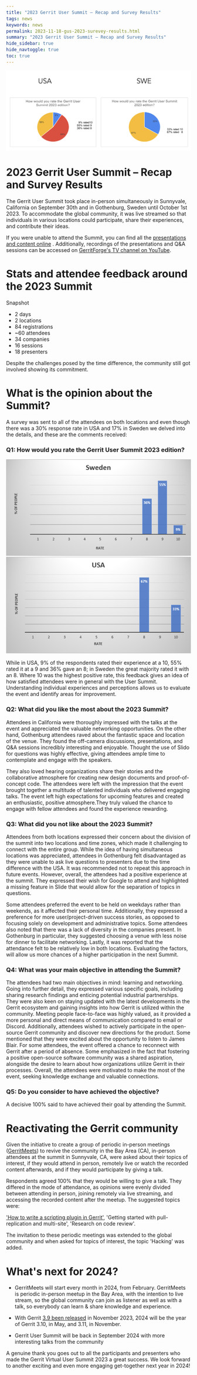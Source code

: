 ```yaml
---
title: "2023 Gerrit User Summit – Recap and Survey Results"
tags: news
keywords: news
permalink: 2023-11-18-gus-2023-surevey-results.html
summary: "2023 Gerrit User Summit – Recap and Survey Results"
hide_sidebar: true
hide_navtoggle: true
toc: true
---
```


<p style="text-align: center;">
<img src="images/rate-q1.png" width="" alt="Surevey Results" title="Surevey Results">
</p>

# 2023 Gerrit User Summit – Recap and Survey Results

The Gerrit User Summit took place in-person simultaneously in Sunnyvale,
California on September 30th and in Gothenburg, Sweden until October 1st 2023.
To accommodate the global community, it was live streamed so that individuals in
various locations could participate, share their experiences, and contribute
their ideas.

If you were unable to attend the Summit, you can find all
the [presentations and content online](https://www.gerritcodereview.com/presentations.html)
. Additionally, recordings of the presentations and Q&A sessions can be accessed
on [GerritForge's TV channel on YouTube](https://tv.gerritforge.com/).

# Stats and attendee feedback around the 2023 Summit

Snapshot

- 2 days
- 2 locations
- 84 registrations
- ~60 attendees
- 34 companies
- 16 sessions
- 18 presenters

Despite the challenges posed by the time difference,
the community still got involved showing its commitment.

# What is the opinion about the Summit?

A survey was sent to all of the attendees on both locations and even though
there was a 30% response rate in USA and 17% in Sweden we delved into the
details, and these are the comments received:

### Q1: How would you rate the Gerrit User Summit 2023 edition?

![GUS 2023 - Rate - Sweden](images/sweden.png "GUS 2023 - Rate - Sweden")
![GUS 2023 - Rate - USA](images/usa.png "GUS 2023 - Rate - USA")

While in USA, 9% of the respondents rated their experience at a 10, 55% rated it
at a 9 and 36% gave an 8; in Sweden the great majority rated it with an 8. Where
10 was the highest positive rate, this feedback gives an idea of how satisfied
attendees were in general with the User Summit. Understanding individual experiences
and perceptions allows us to evaluate the event and identify areas for improvement.

### Q2: What did you like the most about the 2023 Summit?

Attendees in California were thoroughly impressed with the talks at the event
and appreciated the valuable networking opportunities. On the other hand,
Gothenburg attendees raved about the fantastic space and location of the venue.
They found the off-camera discussions, presentations, and Q&A sessions
incredibly interesting and enjoyable. Thought the use of Slido for questions was
highly effective, giving attendees ample time to contemplate and engage with the
speakers.

They also loved hearing organizations share their stories and the
collaborative atmosphere for creating new design documents and proof-of-concept
code. The attendees were left with the impression that the event brought
together a multitude of talented individuals who delivered engaging talks. The
event left high expectations for upcoming features and created an enthusiastic,
positive atmosphere.They truly valued the chance to engage with fellow attendees
and found the experience rewarding.

### Q3: What did you not like about the 2023 Summit?

Attendees from both locations expressed their concern about the division of the
summit into two locations and time zones, which made it challenging to connect
with the entire group. While the idea of having simultaneous locations was
appreciated, attendees in Gothenburg felt disadvantaged as they were unable to
ask live questions to presenters due to the time difference with the USA. It was
recommended not to repeat this approach in future events. However, overall, the
attendees had a positive experience at the summit. They expressed their wish for
Google to attend and highlighted a missing feature in Slide that would allow for
the separation of topics in questions.

Some attendees preferred the event to be held on weekdays rather than weekends,
as it affected their personal time.
Additionally, they expressed a preference for more user/project-driven success
stories, as opposed to focusing solely on development and administrative topics.
Some attendees also noted that there was a lack of diversity in the companies
present. In Gothenburg in particular, they suggested choosing a venue with less
noise for dinner to facilitate networking. Lastly, it was reported that the
attendance felt to be relatively low in both locations. Evaluating the factors,
will allow us more chances of a higher participation in the next Summit.

### Q4: What was your main objective in attending the Summit?

The attendees had two main objectives in mind: learning and networking. Going
into further detail, they expressed various specific goals, including sharing
research findings and enticing potential industrial partnerships. They were also
keen on staying updated with the latest developments in the Gerrit ecosystem and
gaining insights into how Gerrit is utilized within the community. Meeting
people face-to-face was highly valued, as it provided a more personal and direct
means of communication compared to email or Discord. Additionally, attendees
wished to actively participate in the open-source Gerrit community and discover
new directions for the product. Some mentioned that they were excited about the
opportunity to listen to James Blair. For some attendees, the event offered a
chance to reconnect with Gerrit after a period of absence. Some emphasized in
the fact that fostering a positive open-source software community was a shared
aspiration, alongside the desire to learn about how organizations utilize Gerrit
in their processes. Overall, the attendees were motivated to make the most of
the event, seeking knowledge exchange and valuable connections.

### Q5: Do you consider to have achieved the objective?

A decisive 100% said to have achieved their goal by attending the Summit.

# Reactivating the Gerrit community

Given the initiative to create a group of periodic in-person meetings ([GerritMeets](https://www.meetup.com/gerritmeets/))
to revive the community in the Bay Area (CA), in-person attendees at the summit in
Sunnyvale, CA, were asked about their topics of interest, if they would attend
in person, remotely live or watch the recorded content afterwards, and if they
would participate by giving a talk.

Respondents agreed 100% that they would be willing to give a talk. They differed
in the mode of attendance, as opinions were evenly divided between attending in
person, joining remotely via live streaming, and accessing the recorded content
after the meetup. The suggested topics were:

['How to write a scripting plugin in Gerrit'](https://youtu.be/_Pcx_aMyZVw?si=yU2peuHHcKmuIeYZ),
'Getting started with pull-replication and multi-site', 'Research on code review'.

The invitation to these periodic meetings was extended to the global community
and when asked for topics of interest, the topic 'Hacking' was added.

# What's next for 2024?

* GerritMeets will start every month in 2024, from February. GerritMeets is periodic
in-person meetup in the Bay Area, with the intention to live stream, so the global
community can join as listener as well as with a talk, so everybody can learn & share
knowledge and experience.

* With Gerrit [3.9 been released](https://www.gerritcodereview.com/3.9.html) in
November 2023, 2024 will be the year of Gerrit 3.10, in May, and 3.11, in November.

* Gerrit User Summit will be back in September 2024 with more interesting talks
from the community

A genuine thank you goes out to all the participants and presenters who made the
Gerrit Virtual User Summit 2023 a great success. We look forward to another
exciting and even more engaging get-together next year in 2024!